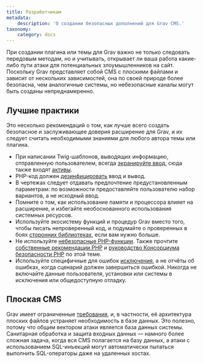 ```yaml
---
title: Разработчикам
metadata:
    description: 'О создании безопасных дополнений для Grav CMS.'
taxonomy:
    category: docs
---
```


При создании плагина или темы для Grav важно не только следовать передовым методам, но и учитывать, открывает ли ваша работа какие-либо пути атаки для потенциальных злоумышленников на сайт. Поскольку Grav представляет собой CMS с плоскими файлами и зависит от нескольких зависимостей, она по своей природе более безопасна, чем аналогичные системы, но небезопасные каналы могут быть созданы непреднамеренно.

## Лучшие практики

Это несколько рекомендаций о том, как лучше всего создать безопасное и заслуживающее доверия расширение для Grav, и их следует считать необходимыми знаниями для любого автора темы или плагина.

- При написании Twig-шаблонов, выводящих информацию, отправленную пользователем, всегда [экранируйте ввод](https://twig.sensiolabs.org/doc/2.x/filters/escape.html), сюда также входят [активы](https://twig.sensiolabs.org/doc/2.x/filters/raw.html).
- PHP-код должен [дезинфицировать](https://php.net/manual/en/filter.filters.sanitize.php) ввод и вывод.
- В чертежах следует отдавать предпочтение предустановленным параметрам: по возможности предоставляйте пользователю набор вариантов, а не исходный ввод.
- Помните о том, как использование памяти и процессора влияет на расширение, и избегайте необоснованного использования системных ресурсов.
- Используйте экосистему функций и процедур Grav вместо того, чтобы писать непроверенный код, и подумайте о проверенных в боях [сторонних библиотеках](https://packagist.org/), если вам нужно больше.
- Не используйте [небезопасные PHP-функции](https://www.owasp.org/index.php/PHP_Security_Cheat_Sheet#Other_Injection_Cheat_Sheet). Также прочтите [собственные рекомендации PHP](https://php.net/manual/en/security.php) и [руководство Консорциума безопасности PHP](http://phpsec.org/projects/guide/) по этой теме.
- Используйте специфичные для ошибок [исключения](https://php.net/manual/en/language.exceptions.php), а не отчёты об ошибках, когда сценарий должен завершиться ошибкой. Никогда не включайте данные пользователя, установки или системы в исключения или общедоступную отладку.

## Плоская CMS

Grav имеет ограниченные [требования](/basics/requirements), и, в частности, её архитектура плоских файлов устраняет необходимость в базе данных. Это полезно, потому что общим вектором атаки является база данных системы. Санитарная обработка и защита входных данных — намного более сложная задача, когда вся CMS полагается на базу данных, а атаки с использованием SQL-инъекций могут автоматически пытаться выполнить SQL-операторы даже на удаленных хостах.
